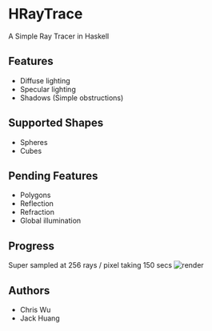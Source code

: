 HRayTrace
=========

A Simple Ray Tracer in Haskell

Features
--------

* Diffuse lighting
* Specular lighting
* Shadows (Simple obstructions)

Supported Shapes
----------------

* Spheres
* Cubes

Pending Features
----------------
* Polygons
* Reflection
* Refraction
* Global illumination

Progress
--------
Super sampled at 256 rays / pixel taking 150 secs
![render](https://github.com/cwu/hraytrace/raw/master/renders/current.png)

Authors
-------
* Chris Wu
* Jack Huang
